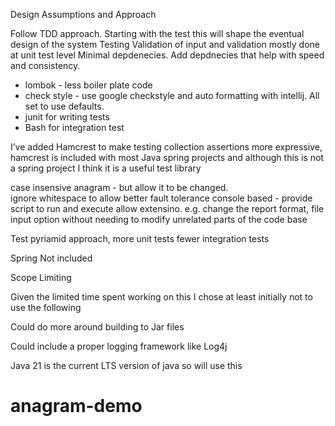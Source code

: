

Design Assumptions and Approach


Follow TDD approach. Starting with the test this will shape the eventual design of the system
Testing Validation of input and validation mostly done at unit test level 
Minimal depdenecies.  Add depdnecies that help with speed and consistency.
 - lombok - less boiler plate code
 - check style - use google checkstyle and auto formatting with intellij.  All set to use defaults.
 - junit for writing tests
 - Bash for integration test

 I’ve added Hamcrest to make testing collection assertions more expressive, hamcrest is included with most 
 Java spring projects and although this is not a spring project I think it is a useful test library

case insensive anagram - but allow it to be changed.  
ignore whitespace to allow better fault tolerance 
console based - provide script to run and execute
allow extensino. e.g. change the report format, file input option without needing to modify unrelated parts of the code base

Test pyriamid approach, more unit tests fewer integration tests

Spring Not included

Scope Limiting

Given the limited time spent working on this I chose at least initially not to use the following

Could do more around building to Jar files

Could include a proper logging framework like Log4j

Java 21 is the current LTS version of java so will use this
# anagram-demo
